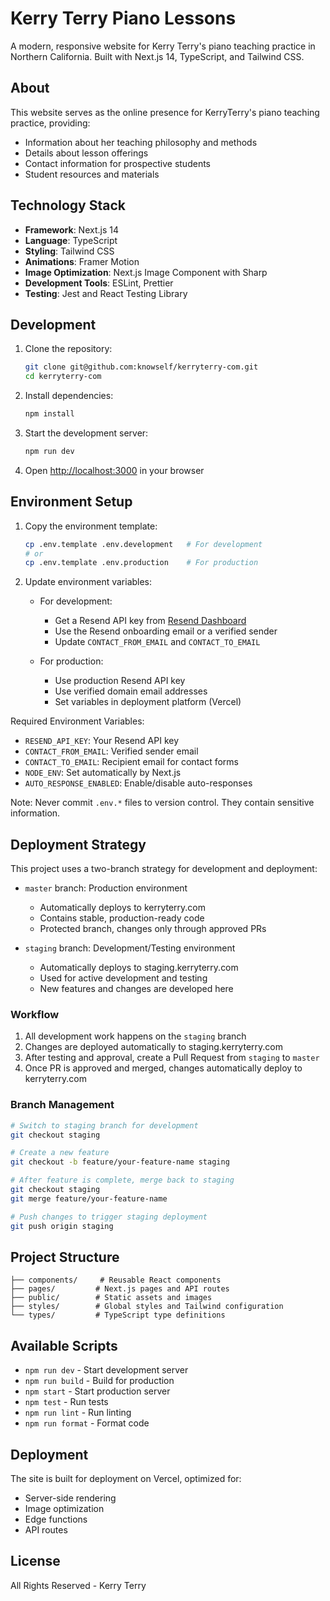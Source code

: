 # Kerry Terry Piano Lessons

A modern, responsive website for Kerry Terry's piano teaching practice in Northern California. Built with Next.js 14, TypeScript, and Tailwind CSS.

## About

This website serves as the online presence for KerryTerry's piano teaching practice, providing:
- Information about her teaching philosophy and methods
- Details about lesson offerings
- Contact information for prospective students
- Student resources and materials

## Technology Stack

- **Framework**: Next.js 14
- **Language**: TypeScript
- **Styling**: Tailwind CSS
- **Animations**: Framer Motion
- **Image Optimization**: Next.js Image Component with Sharp
- **Development Tools**: ESLint, Prettier
- **Testing**: Jest and React Testing Library

## Development

1. Clone the repository:
   ```bash
   git clone git@github.com:knowself/kerryterry-com.git
   cd kerryterry-com
   ```

2. Install dependencies:
   ```bash
   npm install
   ```

3. Start the development server:
   ```bash
   npm run dev
   ```

4. Open [http://localhost:3000](http://localhost:3000) in your browser

## Environment Setup

1. Copy the environment template:
   ```bash
   cp .env.template .env.development   # For development
   # or
   cp .env.template .env.production    # For production
   ```

2. Update environment variables:
   - For development:
     - Get a Resend API key from [Resend Dashboard](https://resend.com)
     - Use the Resend onboarding email or a verified sender
     - Update `CONTACT_FROM_EMAIL` and `CONTACT_TO_EMAIL`
   
   - For production:
     - Use production Resend API key
     - Use verified domain email addresses
     - Set variables in deployment platform (Vercel)

Required Environment Variables:
- `RESEND_API_KEY`: Your Resend API key
- `CONTACT_FROM_EMAIL`: Verified sender email
- `CONTACT_TO_EMAIL`: Recipient email for contact forms
- `NODE_ENV`: Set automatically by Next.js
- `AUTO_RESPONSE_ENABLED`: Enable/disable auto-responses

Note: Never commit `.env.*` files to version control. They contain sensitive information.

## Deployment Strategy

This project uses a two-branch strategy for development and deployment:

- `master` branch: Production environment
  - Automatically deploys to kerryterry.com
  - Contains stable, production-ready code
  - Protected branch, changes only through approved PRs

- `staging` branch: Development/Testing environment
  - Automatically deploys to staging.kerryterry.com
  - Used for active development and testing
  - New features and changes are developed here

### Workflow

1. All development work happens on the `staging` branch
2. Changes are deployed automatically to staging.kerryterry.com
3. After testing and approval, create a Pull Request from `staging` to `master`
4. Once PR is approved and merged, changes automatically deploy to kerryterry.com

### Branch Management

```bash
# Switch to staging branch for development
git checkout staging

# Create a new feature
git checkout -b feature/your-feature-name staging

# After feature is complete, merge back to staging
git checkout staging
git merge feature/your-feature-name

# Push changes to trigger staging deployment
git push origin staging
```

## Project Structure

```
├── components/     # Reusable React components
├── pages/         # Next.js pages and API routes
├── public/        # Static assets and images
├── styles/        # Global styles and Tailwind configuration
└── types/         # TypeScript type definitions
```

## Available Scripts

- `npm run dev` - Start development server
- `npm run build` - Build for production
- `npm start` - Start production server
- `npm test` - Run tests
- `npm run lint` - Run linting
- `npm run format` - Format code

## Deployment

The site is built for deployment on Vercel, optimized for:
- Server-side rendering
- Image optimization
- Edge functions
- API routes

## License

All Rights Reserved - Kerry Terry
